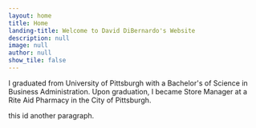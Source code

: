 ```yaml
---
layout: home
title: Home
landing-title: Welcome to David DiBernardo's Website
description: null
image: null
author: null
show_tile: false
---
```


I graduated from University of Pittsburgh with a Bachelor's of Science in Business Administration. Upon graduation, I became Store Manager at a Rite Aid Pharmacy in the City of Pittsburgh.

this id another paragraph.

